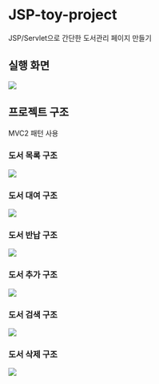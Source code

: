 # JSP-toy-project
JSP/Servlet으로 간단한 도서관리 페이지 만들기  

## 실행 화면
![](https://user-images.githubusercontent.com/52627952/102582549-2fc6b580-4146-11eb-8aa1-21ab464b7b11.gif)

## 프로젝트 구조
MVC2 패턴 사용

### 도서 목록 구조
![](https://user-images.githubusercontent.com/52627952/102581309-a3b38e80-4143-11eb-915b-273a1fd861d0.png)

### 도서 대여 구조
![](https://user-images.githubusercontent.com/52627952/102581825-aebaee80-4144-11eb-9810-be64a99f5b4d.png)

### 도서 반납 구조
![](https://user-images.githubusercontent.com/52627952/102581831-b084b200-4144-11eb-9703-0a1ed9a45cf7.png)

### 도서 추가 구조
![](https://user-images.githubusercontent.com/52627952/102581832-b11d4880-4144-11eb-94ef-70276a494b72.png)

### 도서 검색 구조
![](https://user-images.githubusercontent.com/52627952/102581833-b1b5df00-4144-11eb-8f64-2436dcd41b03.png)

### 도서 삭제 구조
![](https://user-images.githubusercontent.com/52627952/102581835-b24e7580-4144-11eb-95ff-34d9fac19f7f.png)

